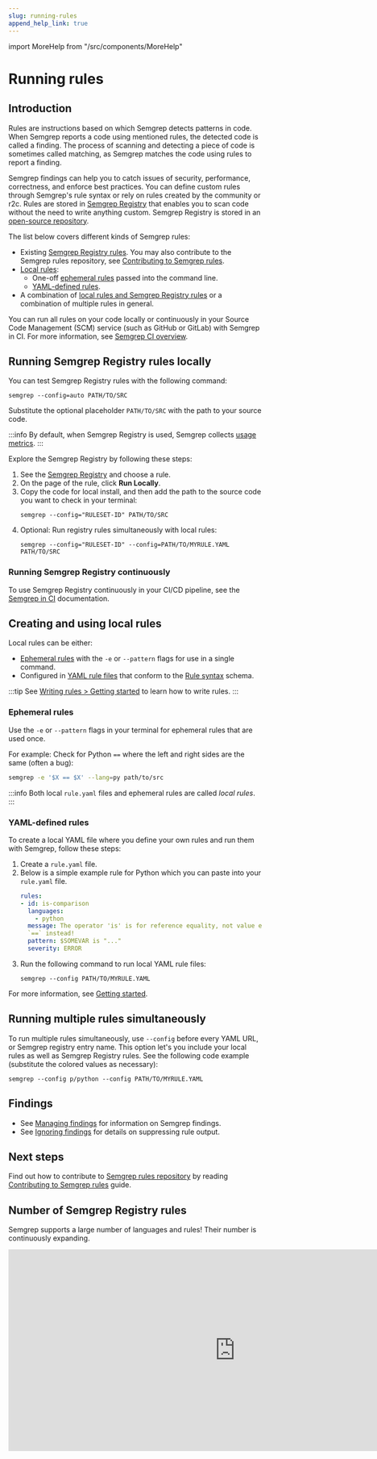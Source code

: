 ```yaml
---
slug: running-rules
append_help_link: true
---
```


import MoreHelp from "/src/components/MoreHelp"

# Running rules

## Introduction

Rules are instructions based on which Semgrep detects patterns in code. When Semgrep reports a code using mentioned rules, the detected code is called a finding. The process of scanning and detecting a piece of code is sometimes called matching, as Semgrep matches the code using rules to report a finding.

Semgrep findings can help you to catch issues of security, performance, correctness, and enforce best practices. You can define custom rules through Semgrep's rule syntax or rely on rules created by the community or r2c. Rules are stored in [Semgrep Registry](https://semgrep.dev/r) that enables you to scan code without the need to write anything custom. Semgrep Registry is stored in an [open-source repository](https://github.com/returntocorp/semgrep-rules).

The list below covers different kinds of Semgrep rules:

- Existing [Semgrep Registry rules](#running-semgrep-registry-rules-locally). You may also contribute to the Semgrep rules repository, see [Contributing to Semgrep rules](contributing/contributing-rules.md).
- [Local rules](#creating-and-using-local-rules):
  - One-off [ephemeral rules](#ephemeral-rules) passed into the command line.
  - [YAML-defined rules](#yaml-defined-rules).
- A combination of [local rules and Semgrep Registry rules](#running-multiple-rules-simultaneously) or a combination of multiple rules in general.

You can run all rules on your code locally or continuously in your Source Code Management (SCM) service (such as GitHub or GitLab) with Semgrep in CI. For more information, see [Semgrep CI overview](semgrep-ci/overview.md).

## Running Semgrep Registry rules locally

You can test Semgrep Registry rules with the following command:
<pre class="language-bash"><code>semgrep --config=auto <span className="placeholder">PATH/TO/SRC</span></code></pre>
Substitute the optional placeholder <code><span className="placeholder">PATH/TO/SRC</span></code> with the path to your source code.

:::info
By default, when Semgrep Registry is used, Semgrep collects [usage metrics](./metrics.md).
:::

Explore the Semgrep Registry by following these steps:

1. See the [Semgrep Registry](https://semgrep.dev/r) and choose a rule.
2. On the page of the rule, click **Run Locally**.
3. Copy the code for local install, and then add the path to the source code you want to check in your terminal:
    <pre class="language-bash"><code>semgrep --config="<span className="placeholder">RULESET-ID</span>" <span className="placeholder">PATH/TO/SRC</span></code></pre>
4. Optional: Run registry rules simultaneously with local rules:
   <pre class="language-bash"><code>semgrep --config="<span className="placeholder">RULESET-ID</span>" --config=<span className="placeholder">PATH/TO/MYRULE.YAML PATH/TO/SRC</span></code></pre>

### Running Semgrep Registry continuously

To use Semgrep Registry continuously in your CI/CD pipeline, see the [Semgrep in CI](https://semgrep.dev/docs/semgrep-ci/overview) documentation.

## Creating and using local rules

Local rules can be either:

- [Ephemeral rules](#ephemeral-rules) with the `-e` or `--pattern` flags for use in a single command.
- Configured in [YAML rule files](#yaml-defined-rules) that conform to the [Rule syntax](../writing-rules/rule-syntax/) schema.

:::tip
See [Writing rules > Getting started](../writing-rules/overview/) to learn how to write rules.
:::

### Ephemeral rules

Use the `-e` or `--pattern` flags in your terminal for ephemeral rules that are used once.

For example: Check for Python `==` where the left and right sides are the same (often a bug):
```sh
semgrep -e '$X == $X' --lang=py path/to/src
```

:::info
Both local `rule.yaml` files and ephemeral rules are called *local rules*.
:::

### YAML-defined rules

To create a local YAML file where you define your own rules and run them with Semgrep, follow these steps:

1. Create a `rule.yaml` file.
2. Below is a simple example rule for Python which you can paste into your `rule.yaml` file.
    ```yaml
    rules:
    - id: is-comparison
      languages:
        - python
      message: The operator 'is' is for reference equality, not value equality! Use
      `==` instead!
      pattern: $SOMEVAR is "..."
      severity: ERROR
    ```
3. Run the following command to run local YAML rule files:
    <pre class="language-bash"><code>semgrep --config <span className="placeholder">PATH/TO/MYRULE.YAML</span></code></pre>

For more information, see [Getting started](../writing-rules/overview/).

## Running multiple rules simultaneously

To run multiple rules simultaneously, use `--config` before every YAML URL, or Semgrep registry entry name. This option let's you include your local rules as well as Semgrep Registry rules. See the following code example (substitute the colored values as necessary):

<pre class="language-bash"><code>semgrep --config <span className="placeholder">p/python</span> --config <span className="placeholder">PATH/TO/MYRULE.YAML</span></code></pre>

## Findings

* See [Managing findings](../managing-findings/) for information on Semgrep findings.
* See [Ignoring findings](../ignoring-files-folders-code/) for details on suppressing rule output.

## Next steps

Find out how to contribute to [Semgrep rules repository](https://github.com/returntocorp/semgrep-rules) by reading [Contributing to Semgrep rules](contributing/contributing-rules.md) guide.

## Number of Semgrep Registry rules

Semgrep supports a large number of languages and rules! Their number is continuously expanding.

<div className="lang-container" style={{marginBottom: '20px'}}>
  <iframe width="900" height="400" frameBorder="0" src="https://dashboard.semgrep.dev/metric/registry.rules.num/graph"></iframe>
</div>

<MoreHelp />
